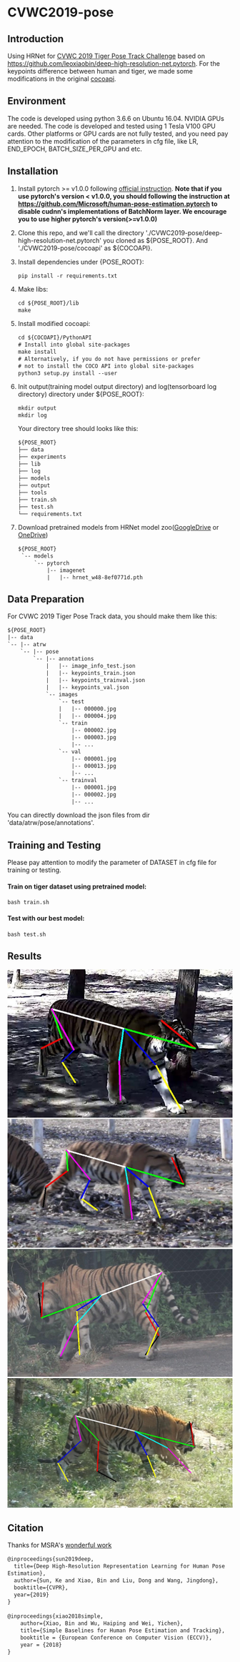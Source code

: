 # CVWC2019-pose

## Introduction
Using HRNet for [CVWC 2019 Tiger Pose Track Challenge](https://cvwc2019.github.io/challenge.html) based on https://github.com/leoxiaobin/deep-high-resolution-net.pytorch. For the keypoints difference between human and tiger, we made some modifications in the original [cocoapi](https://github.com/cocodataset/cocoapi).

## Environment
The code is developed using python 3.6.6 on Ubuntu 16.04. NVIDIA GPUs are needed. The code is developed and tested using 1 Tesla V100 GPU cards. Other platforms or GPU cards are not fully tested, and you need pay attention to the modification of the parameters in cfg file, like LR, END_EPOCH, BATCH_SIZE_PER_GPU and etc.

## Installation
1. Install pytorch >= v1.0.0 following [official instruction](https://pytorch.org/).
   **Note that if you use pytorch's version < v1.0.0, you should following the instruction at <https://github.com/Microsoft/human-pose-estimation.pytorch> to disable cudnn's implementations of BatchNorm layer. We encourage you to use higher pytorch's version(>=v1.0.0)**
2. Clone this repo, and we'll call the directory './CVWC2019-pose/deep-high-resolution-net.pytorch' you cloned as ${POSE_ROOT}. And './CVWC2019-pose/cocoapi' as ${COCOAPI}.
3. Install dependencies under {POSE_ROOT}:
   ```
   pip install -r requirements.txt
   ```
4. Make libs:
   ```
   cd ${POSE_ROOT}/lib
   make
   ```
5. Install modified cocoapi:
   ```
   cd ${COCOAPI}/PythonAPI
   # Install into global site-packages
   make install
   # Alternatively, if you do not have permissions or prefer
   # not to install the COCO API into global site-packages
   python3 setup.py install --user
   ```
6. Init output(training model output directory) and log(tensorboard log directory) directory under ${POSE_ROOT}:

   ```
   mkdir output 
   mkdir log
   ```
   
    Your directory tree should looks like this:

   ```
   ${POSE_ROOT}
   ├── data
   ├── experiments
   ├── lib
   ├── log
   ├── models
   ├── output
   ├── tools 
   ├── train.sh
   ├── test.sh
   └── requirements.txt
   ```
   
7. Download pretrained models from HRNet model zoo([GoogleDrive](https://drive.google.com/drive/folders/1hOTihvbyIxsm5ygDpbUuJ7O_tzv4oXjC?usp=sharing) or [OneDrive](https://1drv.ms/f/s!AhIXJn_J-blW231MH2krnmLq5kkQ))
   ```
   ${POSE_ROOT}
    `-- models
        `-- pytorch
            |-- imagenet
            |   |-- hrnet_w48-8ef0771d.pth

   ```
   
## Data Preparation
For CVWC 2019 Tiger Pose Track data, you should make them like this:
```
${POSE_ROOT}
|-- data
`-- |-- atrw
    `-- |-- pose
        `-- |-- annotations
            |   |-- image_info_test.json
            |   |-- keypoints_train.json
            |   |-- keypoints_trainval.json
            |   |-- keypoints_val.json
            `-- images
                `-- test
                |   |-- 000000.jpg
                |   |-- 000004.jpg
                `-- train
                    |-- 000002.jpg
                    |-- 000003.jpg
                    |-- ... 
                `-- val
                    |-- 000001.jpg
                    |-- 000013.jpg
                    |-- ... 
                `-- trainval
                    |-- 000001.jpg
                    |-- 000002.jpg
                    |-- ...
```
You can directly download the json files from dir 'data/atrw/pose/annotations'.

## Training and Testing
Please pay attention to modify the parameter of DATASET in cfg file for training or testing.
#### Train on tiger dataset using pretrained model:

```
bash train.sh
```

#### Test with our best model:

```
bash test.sh
```

## Results
![res1](deep-high-resolution-net.pytorch/figures/000000.jpg)
![res2](deep-high-resolution-net.pytorch/figures/000033.jpg)
![res3](deep-high-resolution-net.pytorch/figures/000028.jpg)
![res4](deep-high-resolution-net.pytorch/figures/000005.jpg)


## Citation
Thanks for MSRA's [wonderful work](https://github.com/leoxiaobin/deep-high-resolution-net.pytorch)

```
@inproceedings{sun2019deep,
  title={Deep High-Resolution Representation Learning for Human Pose Estimation},
  author={Sun, Ke and Xiao, Bin and Liu, Dong and Wang, Jingdong},
  booktitle={CVPR},
  year={2019}
}

@inproceedings{xiao2018simple,
    author={Xiao, Bin and Wu, Haiping and Wei, Yichen},
    title={Simple Baselines for Human Pose Estimation and Tracking},
    booktitle = {European Conference on Computer Vision (ECCV)},
    year = {2018}
}
```
